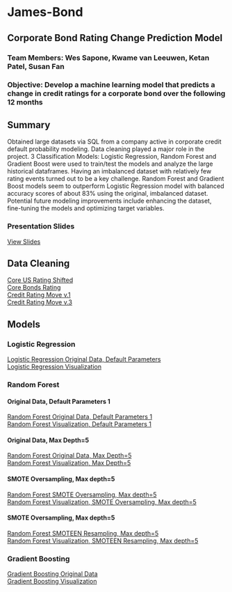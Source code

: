 # James-Bond
## Corporate Bond Rating Change Prediction Model
### Team Members: Wes Sapone, Kwame van Leeuwen, Ketan Patel, Susan Fan

###  Objective: Develop a machine learning model that predicts a change in credit ratings for a corporate bond over the following 12 months

## Summary
Obtained large datasets via SQL from a company active in corporate credit default probability modeling. Data cleaning played a major role in the project. 3 Classification Models: Logistic Regression, Random Forest and Gradient Boost were used to train/test the models and analyze the large historical dataframes. Having an imbalanced dataset with relatively few rating events turned out to be a key challenge. Random Forest and Gradient Boost models seem to outperform Logistic Regression model with balanced accuracy scores of about 83% using the original, imbalanced dataset. Potential future modeling improvements include enhancing the dataset, fine-tuning the models and optimizing target variables.

### Presentation Slides
<a href="https://github.com/saponew/James-Bond/blob/main/images/presentation_slides.pptx"> View Slides </a>

## Data Cleaning                                                                                       

<a href="https://github.com/saponew/James-Bond/blob/main/dataset/core_bonds_rating.py"> Core US Rating Shifted</a>
<br><a href="https://github.com/saponew/James-Bond/blob/main/dataset/core_us_rating_shited.py"> Core Bonds Rating</a>
<br><a href="https://github.com/saponew/James-Bond/blob/main/dataset/credit_rating_move_v1.py"> Credit Rating Move v.1</a>
<br><a href="https://github.com/saponew/James-Bond/blob/main/dataset/credit_rating_move_v3.py"> Credit Rating Move v.3</a>

## Models
### Logistic Regression

<a href="https://github.com/saponew/James-Bond/blob/main/images/03.png"> Logistic Regression Original Data, Default Parameters</a>
<br><a href="https://github.com/saponew/James-Bond/blob/main/images/04.png"> Logistic Regression Visualization</a>

### Random Forest
#### Original Data, Default Parameters 1
<a href="https://github.com/saponew/James-Bond/blob/main/images/05.png"> Random Forest Original Data, Default Parameters 1</a>
<br><a href="https://github.com/saponew/James-Bond/blob/main/images/06.png"> Random Forest Visualization, Default Parameters 1</a>

#### Original Data, Max Depth=5
<a href="https://github.com/saponew/James-Bond/blob/main/images/07.png"> Random Forest Original Data, Max Depth=5</a>
<br><a href="https://github.com/saponew/James-Bond/blob/main/images/08.png"> Random Forest Visualization, Max Depth=5</a>
#### SMOTE Oversampling, Max depth=5
<a href="https://github.com/saponew/James-Bond/blob/main/images/09.png"> Random Forest SMOTE Oversampling, Max depth=5</a>
<br><a href="https://github.com/saponew/James-Bond/blob/main/images/10.png"> Random Forest Visualization, SMOTE Oversampling, Max depth=5</a>
#### SMOTE Oversampling, Max depth=5
<a href="https://github.com/saponew/James-Bond/blob/main/images/11.png"> Random Forest SMOTEEN Resampling, Max depth=5</a>
<br><a href="https://github.com/saponew/James-Bond/blob/main/images/12.png"> Random Forest Visualization, SMOTEEN Resampling, Max depth=5</a>

### Gradient Boosting
<a href="https://github.com/saponew/James-Bond/blob/main/images/13.png"> Gradient Boosting Original Data</a>
<br><a href="https://github.com/saponew/James-Bond/blob/main/images/14.png"> Gradient Boosting Visualization</a>

